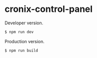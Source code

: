 # cronix-control-panel



Developer version.

```bash
$ npm run dev
```

Production version.

```bash
$ npm run build
```
